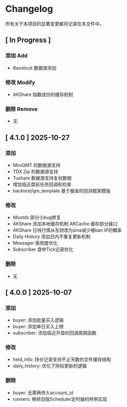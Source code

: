 # Changelog

所有关于本项目的显著变更都将记录在本文件中。

## [ In Progress ]

### 添加 Add
- Baostock 数据源添加

### 修改 Modify
- AKShare 指数成份的缓存机制

### 删除 Remove
- 无

## [ 4.1.0 ] 2025-10-27

### 添加

- MiniQMT 的数据源支持
- TDX Zip 的数据源支持
- Tushare 数据源支持复权数据
- 增加临近盘前任务回调和检查
- backtest/gm_template 基于掘金的回测框架模版

### 修改

- Mootdx 部分小bug修复
- AKShare 添加本地缓存机制 AKCache 缓存部分接口
- AKShare 日线行情从东财改为sina减少被ban IP的概率
- Daily History 添加日内不重复更新机制
- Messager 美观度优化
- Subscriber 盘中Tick记录优化

### 删除

- 无

## [ 4.0.0 ] 2025-10-07

### 添加
- buyer: 添加批量买入逻辑
- buyer: 添加单日买入上限
- subscriber: 添加临近开盘的回调周期函数

### 修改
- held_info: 持仓记录支持不止天数的文件缓存结构
- daily_history: 优化了除权更新的逻辑

### 删除
- buyer: 无需再传入account_id
- runners: 移除旧版Scheduler定时器的样例实现
